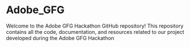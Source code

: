 # Adobe_GFG
Welcome to the Adobe GFG Hackathon GitHub repository! This repository contains all the code, documentation, and resources related to our project developed during the Adobe GFG Hackathon
